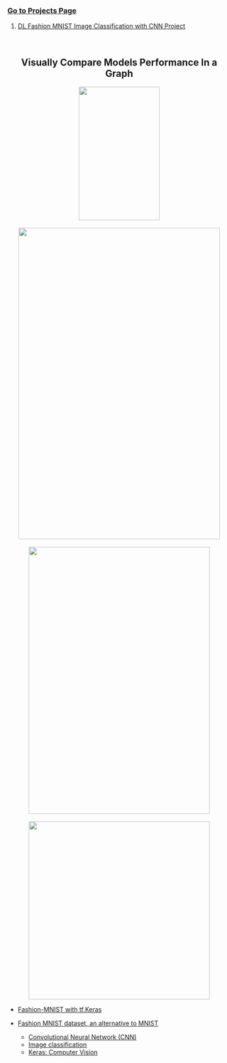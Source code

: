 ### [Go to Projects Page](https://github.com/celik-muhammed/15CS-Deep-Learning-Case-Studies-with-Python/blob/master/README.md)

01. [DL Fashion MNIST Image Classification with CNN Project](./DL_Assignment_2_(Image_Classification_with_CNN)_Student.ipynb)

<br>
<div align='center'>

## Visually Compare Models Performance In a Graph
    
<img src='https://i.ibb.co/nwF33kw/download.png' alt='' width=60%, height=300>
<br><br>
<img src='https://i.ibb.co/wsqn2h7/download.png' alt='' width=95%, height=700>
<br><br>
<img src='https://i.ibb.co/Rvr7yWn/download.png' alt='' width=90%, height=600>
<br><br>
<img src='https://i.ibb.co/FKj4NNF/download.png' alt='' width=90%, height=400>
</div>

- [Fashion-MNIST with tf.Keras](https://blog.tensorflow.org/2018/04/fashion-mnist-with-tfkeras.html)
- [Fashion MNIST dataset, an alternative to MNIST](https://keras.io/api/datasets/fashion_mnist/)

    - [Convolutional Neural Network (CNN)](https://www.tensorflow.org/tutorials/images/cnn)
    - [Image classification](https://www.tensorflow.org/tutorials/images/classification)
    - [Keras: Computer Vision](https://keras.io/examples/vision/)
